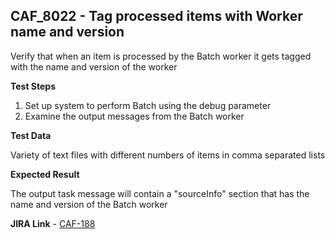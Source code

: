 ## CAF_8022 - Tag processed items with Worker name and version ##

Verify that when an item is processed by the Batch worker it gets tagged with the name and version of the worker

**Test Steps**

1. Set up system to perform Batch using the debug parameter
2. Examine the output messages from the Batch worker

**Test Data**

Variety of text files with different numbers of items in comma separated lists

**Expected Result**

The output task message will contain a "sourceInfo" section that has the name and version of the Batch worker

**JIRA Link** - [CAF-188](https://jira.autonomy.com/browse/CAF-188)
